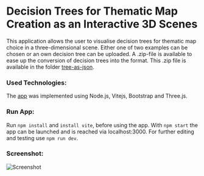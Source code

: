 # Decision Trees for Thematic Map Creation as an Interactive 3D Scenes

This application allows the user to visualise decision trees for thematic map choice in a three-dimensional scene.
Either one of two examples can be chosen or an own decision tree can be uploaded. A .zip-file is available to ease up the conversion of decision trees into the format. This .zip file is available in the folder [tree-as-json](https://github.com/aurioldegbelo/3D4DT/tree/main/tree-as-json).

### Used Technologies:
The [app](https://igftmc.herokuapp.com/) was implemented using Node.js, Vitejs, Bootstrap and Three.js. 

### Run App:
Run `npm install` and `install vite`, before using the app. With `npm start` the app can be launched and is reached via localhost:3000. For further editing and testing use `npm run dev`.

### Screenshot:
![Screenshot](https://user-images.githubusercontent.com/23523075/177552415-b339816f-43c6-461d-8112-80c005e354a8.PNG)
